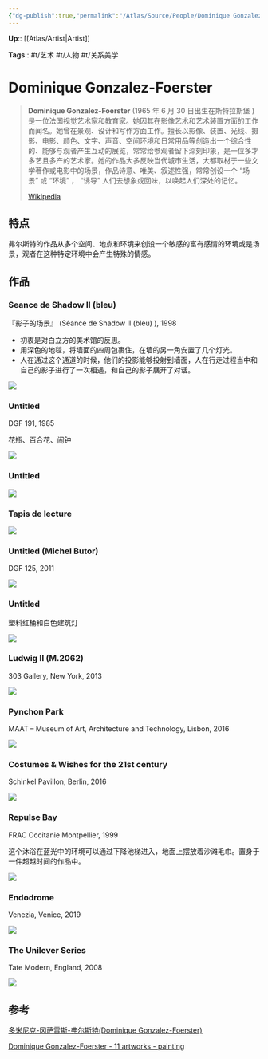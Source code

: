 ```yaml
---
{"dg-publish":true,"permalink":"/Atlas/Source/People/Dominique Gonzalez-Foerster/"}
---
```



**Up**:: [[Atlas/Artist\|Artist]]

**Tags**:: #t/艺术 #t/人物 #t/关系美学 

# Dominique Gonzalez-Foerster

> **Dominique Gonzalez-Foerster** (1965 年 6 月 30 日出生在斯特拉斯堡 ) 是一位法国视觉艺术家和教育家。她因其在影像艺术和艺术装置方面的工作而闻名。她曾在景观、设计和写作方面工作。擅长以影像、装置、光线、摄影、电影、颜色、文字、声音、空间环境和日常用品等创造出一个综合性的、能够与观者产生互动的展览，常常给参观者留下深刻印象，是一位多才多艺且多产的艺术家。她的作品大多反映当代城市生活，大都取材于一些文学著作或电影中的场景，作品诗意、唯美、叙述性强，常常创设一个 “场景” 或 “环境” ， “诱导” 人们去想象或回味，以唤起人们深处的记忆。
>
> [Wikipedia](https://en.wikipedia.org/wiki/Dominique%20Gonzalez-Foerster)

## 特点

弗尔斯特的作品从多个空间、地点和环境来创设一个敏感的富有感情的环境或是场景，观者在这种特定环境中会产生特殊的情感。

## 作品

### Seance de Shadow II (bleu) 

『影子的场景』 (Séance de Shadow II (bleu) ), 1998

- 初衷是对白立方的美术馆的反思。
- 用深色的地毯，将墙面的四周包裹住，在墙的另一角安置了几个灯光。
- 人在通过这个通道的时候，他们的投影能够投射到墙面，人在行走过程当中和自己的影子进行了一次相遇，和自己的影子展开了对话。

![](https://img.ractive.site/ominivore/i/2024-07/b40afedab5b8ce413a3fa7e0d917f820.png)

### Untitled

DGF 191, 1985

花瓶、百合花、闹钟

![](https://img.ractive.site/ominivore/i/2024-07/f73f62285206def3b65ad450893013b1.png)

### Untitled

![](https://img.ractive.site/ominivore/i/2024-07/1db2bbb1635c0512c7ae3838be770810.png)

### Tapis de lecture

![](https://img.ractive.site/ominivore/i/2024-07/0ecbee01ff8ac840c5b71eaa76ce5033.png)

### Untitled (Michel Butor)

DGF 125, 2011

![](https://img.ractive.site/ominivore/i/2024-07/af8583b38afe682d7817490278dbcaee.png)

### Untitled

塑料红桶和白色建筑灯

![](https://img.ractive.site/ominivore/i/2024-07/c983e79d4b14e4507feed527383e0067.png)

### Ludwig II (M.2062)

303 Gallery, New York, 2013

![](https://img.ractive.site/ominivore/i/2024-07/84406cb62b1ea6a6f38b139984199a9d.png)

### Pynchon Park

MAAT – Museum of Art, Architecture and Technology, Lisbon, 2016

![](https://img.ractive.site/ominivore/i/2024-07/0cc4fd0f23a9eed14a8c377be3f0ea50.png)

### Costumes & Wishes for the 21st century

Schinkel Pavillon, Berlin, 2016

![](https://img.ractive.site/ominivore/i/2024-07/76f15ace5e63412cf48287dc143cd6b5.png)

### Repulse Bay

FRAC Occitanie Montpellier, 1999

这个沐浴在蓝光中的环境可以通过下降池梯进入，地面上摆放着沙滩毛巾。置身于一件超越时间的作品中。

![](https://img.ractive.site/ominivore/i/2024-07/f4b3c119c60daf604574127bf3296849.png)

### Endodrome

Venezia, Venice, 2019

![](https://img.ractive.site/ominivore/i/2024-07/f292aa0af9d45ae99f3ef6eb8573bd96.png)

### The Unilever Series

Tate Modern, England, 2008

![](https://img.ractive.site/ominivore/i/2024-07/5aec275272a0235cd6e6e02ee03d71c1.png)

## 参考

[多米尼克-冈萨雷斯-弗尔斯特(Dominique Gonzalez-Foerster)](http://www.artspy.cn/html/news/2/2404.html)

[Dominique Gonzalez-Foerster - 11 artworks - painting](https://www.wikiart.org/en/dominique-gonzalez-foerster)
